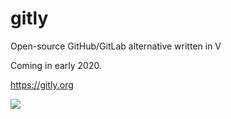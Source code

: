 # gitly
Open-source GitHub/GitLab alternative written in V

Coming in early 2020.

https://gitly.org

![](https://camo.githubusercontent.com/be0235345d72b25c681cf7a8a7a81fdefb0beacf/68747470733a2f2f696d616765732d6578742d312e646973636f72646170702e6e65742f65787465726e616c2f73302d5339467a4b396f45623657616f70305554654f62706f546a334251675f7037574e76394c6a5a336b2f68747470732f7765622e617263686976652e6f72672f7765622f3230313730333039303335323332696d5f2f68747470732533412f6769746c792e696f2f696d672f6c702d73637265656e302e706e673f77696474683d31313632266865696768743d393539)



